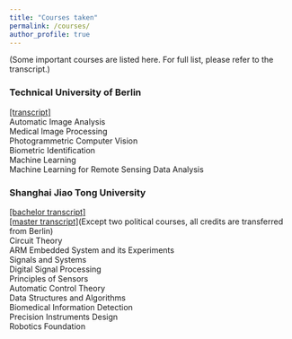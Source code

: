 ```yaml
---
title: "Courses taken"
permalink: /courses/
author_profile: true
---
```

(Some important courses are listed here. For full list, please refer to the transcript.)

### Technical University of Berlin 
[[transcript]](http://xueleichen.github.io/files/TUB-transcript.pdf)  
Automatic Image Analysis  
Medical Image Processing  
Photogrammetric Computer Vision  
Biometric Identification  
Machine Learning  
Machine Learning for Remote Sensing Data Analysis

### Shanghai Jiao Tong University 
[[bachelor transcript]](http://xueleichen.github.io/files/SJTU-transcript-1.pdf)  
[[master transcript]](http://xueleichen.github.io/files/SJTU-transcript-2.pdf)(Except two political courses, all credits are transferred from Berlin)  
Circuit Theory  
ARM Embedded System and its Experiments  
Signals and Systems  
Digital Signal Processing  
Principles of Sensors  
Automatic Control Theory  
Data Structures and Algorithms  
Biomedical Information Detection  
Precision Instruments Design  
Robotics Foundation